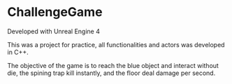 # ChallengeGame

Developed with Unreal Engine 4

This was a project for practice, all functionalities and actors was developed in C++.

The objective of the game is to reach the blue object and interact without die, the spining trap kill instantly, and the floor deal damage per second.